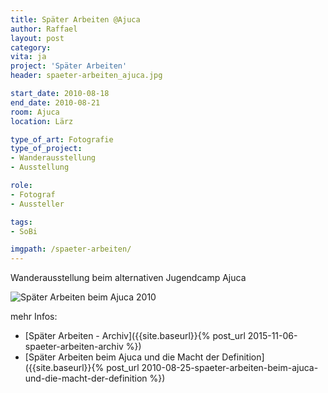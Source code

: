 ```yaml
---
title: Später Arbeiten @Ajuca
author: Raffael
layout: post
category:
vita: ja
project: 'Später Arbeiten'
header: spaeter-arbeiten_ajuca.jpg

start_date: 2010-08-18
end_date: 2010-08-21
room: Ajuca
location: Lärz

type_of_art: Fotografie
type_of_project:
- Wanderausstellung
- Ausstellung

role:
- Fotograf
- Aussteller

tags:
- SoBi

imgpath: /spaeter-arbeiten/
---
```


Wanderausstellung beim alternativen Jugendcamp Ajuca

<!--more-->

![Später Arbeiten beim Ajuca 2010]({{site.imgpath}}{{page.imgpath}}spaeterarbeiten_ajuca2010.jpg)

mehr Infos:

* [Später Arbeiten - Archiv]({{site.baseurl}}{% post_url 2015-11-06-spaeter-arbeiten-archiv %})
* [Später Arbeiten beim Ajuca und die Macht der Definition]({{site.baseurl}}{% post_url 2010-08-25-spaeter-arbeiten-beim-ajuca-und-die-macht-der-definition %})